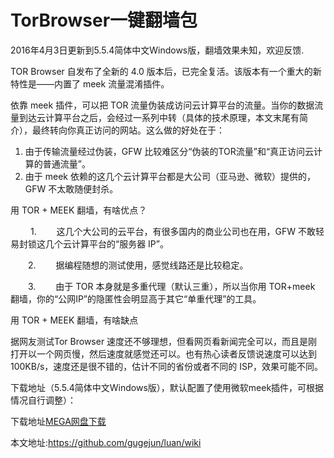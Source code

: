 # TorBrowser一键翻墙包


2016年4月3日更新到5.5.4简体中文Windows版，翻墙效果未知，欢迎反馈.

TOR Browser 自发布了全新的 4.0 版本后，已完全复活。该版本有一个重大的新特性是——内置了 meek 流量混淆插件。

依靠 meek 插件，可以把 TOR 流量伪装成访问云计算平台的流量。当你的数据流量到达云计算平台之后，会经过一系列中转（具体的技术原理，本文末尾有简介），最终转向你真正访问的网站。这么做的好处在于：

1. 由于传输流量经过伪装，GFW 比较难区分“伪装的TOR流量”和“真正访问云计算的普通流量”。
2. 由于 meek 依赖的这几个云计算平台都是大公司（亚马逊、微软）提供的，GFW 不太敢随便封杀。


用 TOR + MEEK 翻墙，有啥优点？

　　 1.
　　这几个大公司的云平台，有很多国内的商业公司也在用，GFW 不敢轻易封锁这几个云计算平台的“服务器 IP”。

　　2.
　　据编程随想的测试使用，感觉线路还是比较稳定。

　　3.
　　由于 TOR 本身就是多重代理（默认三重），所以当你用 TOR+meek 翻墙，你的“公网IP”的隐匿性会明显高于其它“单重代理”的工具。


用 TOR + MEEK 翻墙，有啥缺点

据网友测试Tor Browser 速度还不够理想，但看网页看新闻完全可以，而且是刚打开以一个网页慢，然后速度就感觉还可以。也有热心读者反馈说速度可以达到 100KB/s，速度还是很不错的，估计不同的省份或者不同的 ISP，效果可能不同。

下载地址（5.5.4简体中文Windows版），默认配置了使用微软meek插件，可根据情况自行调整）：

下载地址[MEGA网盘下载](https://mega.nz/#!qt8jlZKY!ghTGutXjo_rkDyG6ClSaCEroFx6UvoDSjiGk9RefXds)

本文地址:https://github.com/gugejun/luan/wiki